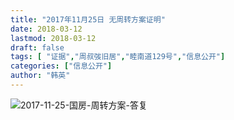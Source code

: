 ```yaml
---
title: "2017年11月25日 无周转方案证明"
date: 2018-03-12
lastmod: 2018-03-12
draft: false
tags: [ "证据","周叔弢旧居","睦南道129号","信息公开"]
categories: ["信息公开"]
author: "韩英"
---
```


![2017-11-25-国房-周转方案-答复](../../img/2017-11-25-国房-周转方案-答复.png)